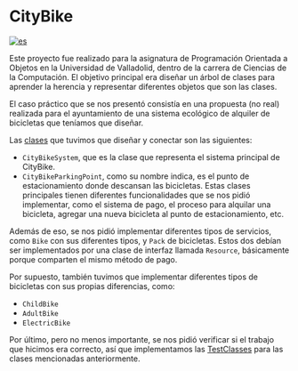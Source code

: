 # CityBike

[![es](https://img.shields.io/badge/lang-es-red.svg)](/README.md)

Este proyecto fue realizado para la asignatura de Programación Orientada a Objetos en la Universidad de Valladolid, dentro de la carrera de Ciencias de la Computación. El objetivo principal era diseñar un árbol de clases para aprender la herencia y representar diferentes objetos que son las clases.

El caso práctico que se nos presentó consistía en una propuesta (no real) realizada para el ayuntamiento de una sistema ecológico de alquiler de bicicletas que teníamos que diseñar.

Las [clases](src/uva/poo/CityBike) que tuvimos que diseñar y conectar son las siguientes:

* ```CityBikeSystem```, que es la clase que representa el sistema principal de CityBike.
* ```CityBikeParkingPoint```, como su nombre indica, es el punto de estacionamiento donde descansan las bicicletas. Estas clases principales tienen diferentes funcionalidades que se nos pidió implementar, como el sistema de pago, el proceso para alquilar una bicicleta, agregar una nueva bicicleta al punto de estacionamiento, etc.

Además de eso, se nos pidió implementar diferentes tipos de servicios, como ```Bike``` con sus diferentes tipos, y ```Pack``` de bicicletas. Estos dos debían ser implementados por una clase de interfaz llamada ```Resource```, básicamente porque comparten el mismo método de pago.

Por supuesto, también tuvimos que implementar diferentes tipos de bicicletas con sus propias diferencias, como:

* ```ChildBike```
* ```AdultBike```
* ```ElectricBike```

Por último, pero no menos importante, se nos pidió verificar si el trabajo que hicimos era correcto, así que implementamos las [TestClasses](Test/uva/poo/CityBike) para las clases mencionadas anteriormente.
